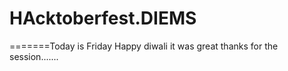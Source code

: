 # HAcktoberfest.DIEMS
=======Today is Friday
Happy diwali
it was great thanks for the session.......
